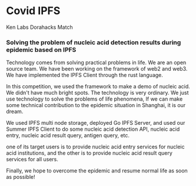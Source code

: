 # Covid IPFS
Ken Labs Dorahacks Match

### Solving the problem of nucleic acid detection results during epidemic based on IPFS

Technology comes from solving practical problems in life. We are an open source team. We have been working on the framework of web2 and web3. 
We have implemented the IPFS Client through the rust language. 

In this competition, we used the framework to make a demo of nucleic acid. We didn't have much bright spots. The technology is very ordinary. We just use technology to solve the problems of life phenomena, If we can make some technical contribution to the epidemic situation in Shanghai, it is our dream.

We used IPFS multi node storage, deployed Go IPFS Server, and used our Summer IPFS Client to do some nucleic acid detection API, nucleic acid entry, nucleic acid result query, antigen query, etc. 

one of its target users is to provide nucleic acid entry services for nucleic acid institutions, and the other is to provide nucleic acid result query services for all users.

Finally, we hope to overcome the epidemic and resume normal life as soon as possible!
